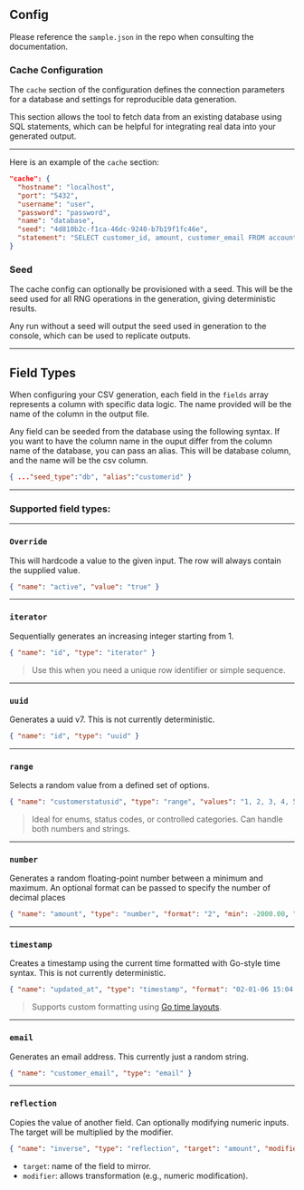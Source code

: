 ## Config

Please reference the `sample.json` in the repo when consulting the documentation.

### Cache Configuration

The `cache` section of the configuration defines the connection parameters for a database and settings for reproducible data generation.

This section allows the tool to fetch data from an existing database using SQL statements, which can be helpful for integrating real data into your generated output.

---

Here is an example of the `cache` section:

```json
"cache": {
  "hostname": "localhost",
  "port": "5432",
  "username": "user",
  "password": "password",
  "name": "database",
  "seed": "4d810b2c-f1ca-46dc-9240-b7b19f1fc46e",
  "statement": "SELECT customer_id, amount, customer_email FROM account.customer;"
}
```

### Seed

The cache config can optionally be provisioned with a seed. This will be the seed used for all RNG operations in the generation, giving deterministic results.

Any run without a seed will output the seed used in generation to the console, which can be used to replicate outputs.

---

## Field Types

When configuring your CSV generation, each field in the `fields` array represents a column with specific data logic. The name provided will be the name of the column in the output file.

Any field can be seeded from the database using the following syntax. If you want to have the column name in the ouput differ from the column name of the database, you can pass an alias. This will be database column, and the name will be the csv column.

```json
{ ..."seed_type":"db", "alias":"customerid" }
```

---
### Supported field types:
---

### `Override`

This will hardcode a value to the given input. The row will always contain the supplied value.

```json
{ "name": "active", "value": "true" }
```
---

### `iterator`

Sequentially generates an increasing integer starting from 1.

```json
{ "name": "id", "type": "iterator" }
```

> Use this when you need a unique row identifier or simple sequence.

---
### `uuid`

Generates a uuid v7. This is not currently deterministic.

```json
{ "name": "id", "type": "uuid" }
```

---

### `range`

Selects a random value from a defined set of options.

```json
{ "name": "customerstatusid", "type": "range", "values": "1, 2, 3, 4, 5, 6" }
```

> Ideal for enums, status codes, or controlled categories. Can handle both numbers and strings.

---

### `number`

Generates a random floating-point number between a minimum and maximum. An optional format can be passed to specify the number of decimal places

```json
{ "name": "amount", "type": "number", "format": "2", "min": -2000.00, "max": 2000.00 },
```

---

### `timestamp`

Creates a timestamp using the current time formatted with Go-style time syntax. This is not currently deterministic.

```json
{ "name": "updated_at", "type": "timestamp", "format": "02-01-06 15:04:05" }
```

> Supports custom formatting using [Go time layouts](https://pkg.go.dev/time#pkg-constants).

---
### `email`

Generates an email address. This currently just a random string.

```json
{ "name": "customer_email", "type": "email" }
```
---

### `reflection`

Copies the value of another field. Can optionally modifying numeric inputs. The target will be multiplied by the modifier.

```json
{ "name": "inverse", "type": "reflection", "target": "amount", "modifier": -1 }
```

- `target`: name of the field to mirror.
- `modifier`: allows transformation (e.g., numeric modification).
